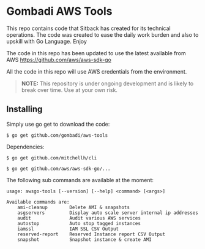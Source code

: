 # Gombadi AWS Tools

This repo contains code that Sitback has created for its technical operations.
The code was created to ease the daily work burden and also to upskill
with Go Language. Enjoy

The code in this repo has been updated to use the latest available from AWS
https://github.com/aws/aws-sdk-go

All the code in this repo will use AWS credentials from the environment.

> **NOTE:** This repository is under ongoing development and
is likely to break over time. Use at your own risk.


## Installing

Simply use go get to download the code:

    $ go get github.com/gombadi/aws-tools

Dependencies:

    $ go get github.com/mitchellh/cli

    $ go get github.com/aws/aws-sdk-go/...



The following sub commands are available at the moment:

```
usage: awsgo-tools [--version] [--help] <command> [<args>]

Available commands are:
    ami-cleanup        Delete AMI & snapshots
    asgservers         Display auto scale server internal ip addresses
    audit              Audit various AWS services
    autostop           Auto stop tagged instances
    iamssl             IAM SSL CSV Output
    reserved-report    Reserved Instance report CSV Output
    snapshot           Snapshot instance & create AMI


```

